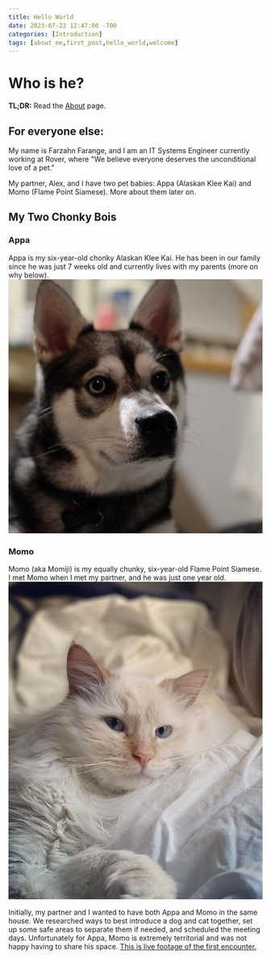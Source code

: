 ```yaml
---
title: Hello World
date: 2023-07-22 12:47:00 -700
categories: [Introduction]
tags: [about_me,first_post,hello_world,welcome]
---
```


# Who is he?

**TL;DR:** Read the [About](https://farzahn.com/about/) page.

## For everyone else:

My name is Farzahn Farange, and I am an IT Systems Engineer currently working at Rover, where "We believe everyone deserves the unconditional love of a pet."

My partner, Alex, and I have two pet babies: Appa (Alaskan Klee Kai) and Momo (Flame Point Siamese). More about them later on.

## My Two Chonky Bois

### Appa
Appa is my six-year-old chonky Alaskan Klee Kai. He has been in our family since he was just 7 weeks old and currently lives with my parents (more on why below).
![Appa](https://raw.githubusercontent.com/farzahn/assets/main/appa.jpg)

### Momo
Momo (aka Momiji) is my equally chunky, six-year-old Flame Point Siamese. I met Momo when I met my partner, and he was just one year old.
![Momo](https://raw.githubusercontent.com/farzahn/assets/main/momo.jpg)

Initially, my partner and I wanted to have both Appa and Momo in the same house. We researched ways to best introduce a dog and cat together, set up some safe areas to separate them if needed, and scheduled the meeting days. Unfortunately for Appa, Momo is extremely territorial and was not happy having to share his space. [This is live footage of the first encounter.](https://www.youtube.com/watch?v=tCZUHKUU8nY&t=125s)

